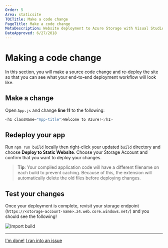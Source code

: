 ```yaml
---
Order: 5
Area: staticsite
TOCTitle: Make a code change
PageTitle: Make a code change
MetaDescription: Website deployment to Azure Storage with Visual Studio Code
DateApproved: 6/27/2018
---
```

# Making a code change

In this section, you will make a source code change and re-deploy the site so that you can see what your end-to-end deployment workflow will look like.

## Make a change

Open `App.js` and change **line 11** to the following:

```js
<h1 className="App-title">Welcome to Azure!</h1>
```

## Redeploy your app

Run `npm run build` locally then right-click your updated `build` directory and choose **Deploy to Static Website**. Choose your Storage Account and confirm that you want to deploy your changes.

> **Tip**: Your compiled application code will have a different filename on each build to prevent caching. Because of this, the extension will automatically delete the old files before deploying changes.

## Test your changes

Once your deployment is complete, revisit your storage endpoint (`https://<storage-account-name>.z4.web.core.windows.net/`) and you should see the following!

![Import build](images/static-website/updated-azure-app.png)

----

<a class="tutorial-next-btn" href="/docs">I'm done!</a> <a class="tutorial-feedback-btn" onclick="reportIssue('node-deployment-staticwebsite', 'code-change')" href="javascript:void(0)">I ran into an issue</a>
